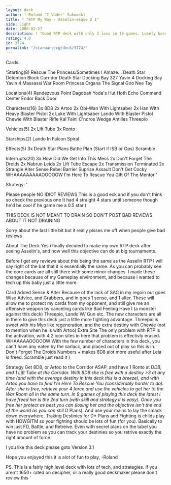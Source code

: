 ```yaml
---
layout: deck
author: ! Roland "I_Vader" Sakowski
title: ! "RTP My Way - Asselin-esque 2 1"
side: Light
date: 2000-02-27
description: ! "Good RTP deck with only 3 loss in 16 games. Losely based on Raphael Asselin's deck that he got 4th at Origins last year with."
rating: 4.0
id: 3774
permalink: "/starwarsccg/deck/3774/"
---
```

Cards: 

'Starting(8)
Rescue The Princess/Sometimes I Amaze...
Death Star Detention Block Corridor
Death Star Docking Bay 327
Yavin 4 Docking Bay
Yavin 4 Massassi War Room
Princess Organa
The Signal
Goo Nee Tay

Locations(4)
Rendezvous Point
Dagobah Yoda's Hut
Hoth Echo Command Center
Endor Back Door

Characters(16)
3x 8D8
2x Artoo
2x Obi-Wan With Lightsaber
2x Han With Heavy Blaster Pistol
2x Luke With Lightsaber
Lando With Blaster Pistol
Chewie With Blaster Rifle
Kal'Falnl C'ndros
Wedge Antilles
Threepio

Vehicles(5)
2x Lift Tube
3x Ronto

Starships(2)
Lando In Falcon
Spiral

Effects(5)
3x Death Star Plans
Battle Plan (Start if ISB or Ops)
Scramble

Interrupts(20)
3x How Did We Get Into This Mess
2x Don't Forget The Droids
2x Nabrun Leids
2x Lift Tube Escape
2x Transmission Terminated
2x Strangle
Alter
Sense
Rebel Barrier
Suprise Assault
Don't Get Cocky
WHAAAAAAAAAOOOOOW
I'm Here To Rescue You
Gift Of The Mentor  '

Strategy: '

Please people NO IDIOT REVIEWS This is a good eck and if you don't think so check the previous one It had 4 straight 4 stars until someone though he'd be cool if he game me a 0.5 star (

THIS DECK IS NOT MEANT TO DRAIN SO DON'T POST BAD REVIEWS ABOUT IT NOT DRAINING

Sorry about the last little bit but it really pisses me off when people give bad reviews

About The Deck
Yes i finally decided to make my own RTP deck after seeing Asselin's, and how well this objective can do at big tournaments.

Before I get any reviews about this being the same as the Asselin RTP I will say right of the bat that it is essentially the same. As you can probably see the core cards are all still there with some minor changes. I made these changes because of my Gameplay environment, and because i wanted to tech up this baby just a little more.

Card Added
Sense & Alter Because of the lack of SAC in my regoin out goes Wise Advice, and Grabbers, and in goes 1 sense, and 1 alter. These will allow me to protect my cards from my opponent, and still give me an offensive weapon by canceling cards like Bad Feeling Have I (a monster against this deck)
Threepio, Lando W/ Gun etc. The new characters are all in there to give this deck just a little more fighting advantage. Threepio is sweet with his Myo like regeneration, and the extra destiny with Chewie (not to mention when he is with Artoo)
Extra Site The only problem with RTP is the activation, with 4 2 icon sites in here that problem is effectivly erased.
WHAAAAAOOOOOW With the few number of characters in this deck, you can't have any eaten by the sarlacc, and placed out of play so this is in.
Don't Forget The Droids Numbers + makes 8D8 alot more useful after Leia is freed.
Scramble just read it )

Strategy
Get 8D8, or Artoo to the Corridor ASAP, and have 1 Ronto at D*DB, and 1 Lift Tube at the Corridor. With 8D8 she is free with a destiny >3 at any time (and with the average destiny in this deck this is a breeze), and with Artoo you have to find I'm Here To Rescue You (considerably harder to do). After she is free, retrieve your 4 force and use the vehicles to get her to the War Room all in the same turn.
In 9 games of playing this deck the latest i have freed her is the 2nd turn (with skill and strategy it is easy).
Once you free her protect as best you can (losing her and the objective isn't the end of the world as you can still D* Plans). And use your mains to lay the smack down everywhere. Traking Destinies for D* Plans and Fighting is childs play with HDWGITM so your fighting should be lots of fun (for you). Basically to win just FD, Battle, and Retreive. Even with secret plans on the tabel you have no problem as you can track your destinies so you retrive exactly the right amount of force.

I you like this deck please goto  Version 3.1

Hope you enjoyed this it is alot of fun to play,
-Roland

PS. This is a fairly high level deck with lots of tech, and strategies. If you aren't 1650+ rated on decipher, or a really good deckmaker please don't review this	'
